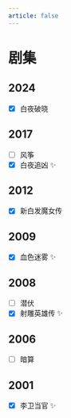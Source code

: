 ```yaml
---
article: false
---
```


# 剧集

## 2024

- [x] 白夜破晓

## 2017

- [ ] 风筝
- [x] 白夜追凶 ✨

## 2012

- [x] 新白发魔女传

## 2009

- [x] 血色迷雾 ✨

## 2008

- [ ] 潜伏
- [x] 射雕英雄传 ✨

## 2006

- [ ] 暗算

## 2001

- [x] 李卫当官 ✨